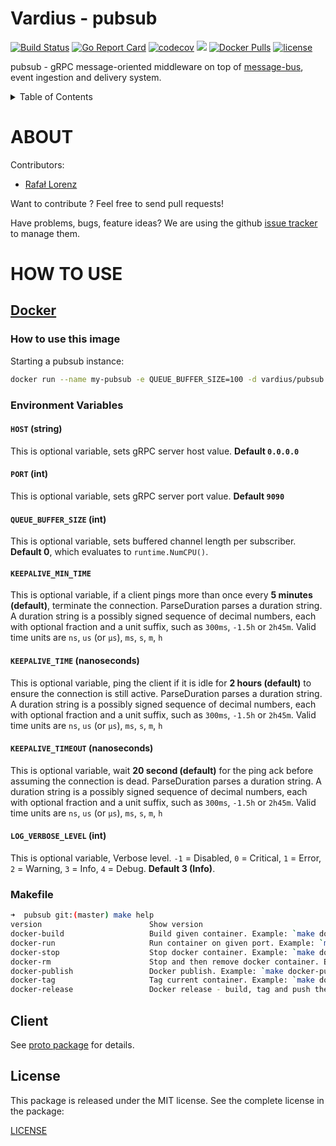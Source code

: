 # Vardius - pubsub

[![Build Status](https://travis-ci.org/vardius/pubsub.svg?branch=master)](https://travis-ci.org/vardius/pubsub)
[![Go Report Card](https://goreportcard.com/badge/github.com/vardius/pubsub)](https://goreportcard.com/report/github.com/vardius/pubsub)
[![codecov](https://codecov.io/gh/vardius/pubsub/branch/master/graph/badge.svg)](https://codecov.io/gh/vardius/pubsub)
[![](https://godoc.org/github.com/vardius/pubsub?status.svg)](http://godoc.org/github.com/vardius/pubsub)
[![Docker Pulls](https://img.shields.io/docker/pulls/vardius/pubsub.svg)](https://hub.docker.com/r/vardius/pubsub/)
[![license](https://img.shields.io/github/license/mashape/apistatus.svg)](https://github.com/vardius/pubsub/blob/master/LICENSE.md)

pubsub - gRPC message-oriented middleware on top of [message-bus](https://github.com/vardius/message-bus), event ingestion and delivery system.

<details>
  <summary>Table of Contents</summary>

<!-- toc -->
- [About](#about)
- [How to use](#how-to-use)
  - [Docker](#docker)
    - [How to use this image](#how-to-use-this-image)
    - [Environment Variables](#environment-variables)
    - [Makefile](#makefile)
  - [Client](https://github.com/vardius/pubsub/tree/master/proto#client)
    - [Use in your Go project](https://github.com/vardius/pubsub/tree/master/proto#use-in-your-go-project)
      - [Publish](https://github.com/vardius/pubsub/tree/master/proto#publish)
      - [Subscribe](https://github.com/vardius/pubsub/tree/master/proto#subscribe)
  - [Protocol Buffers](https://github.com/vardius/pubsub/tree/master/proto#protocol-buffers)
  - [Generating client and server code](https://github.com/vardius/pubsub/tree/master/proto#generating-client-and-server-code)
<!-- tocstop -->
</details>

# ABOUT

Contributors:

- [Rafał Lorenz](http://rafallorenz.com)

Want to contribute ? Feel free to send pull requests!

Have problems, bugs, feature ideas?
We are using the github [issue tracker](https://github.com/vardius/pubsub/issues) to manage them.

# HOW TO USE

## [Docker](https://hub.docker.com/r/vardius/pubsub)

### How to use this image

Starting a pubsub instance:

```bash
docker run --name my-pubsub -e QUEUE_BUFFER_SIZE=100 -d vardius/pubsub:tag
```

### Environment Variables

#### `HOST` (string)

This is optional variable, sets gRPC server host value. **Default `0.0.0.0`**

#### `PORT` (int)

This is optional variable, sets gRPC server port value. **Default `9090`**

#### `QUEUE_BUFFER_SIZE` (int)

This is optional variable, sets buffered channel length per subscriber. **Default 0**, which evaluates to `runtime.NumCPU()`.

#### `KEEPALIVE_MIN_TIME`

This is optional variable, if a client pings more than once every **5 minutes (default)**, terminate the connection.
ParseDuration parses a duration string. A duration string is a possibly signed sequence of decimal numbers, each with optional fraction and a unit suffix, such as `300ms`, `-1.5h` or `2h45m`. Valid time units are `ns`, `us` (or `µs`), `ms`, `s`, `m`, `h`

#### `KEEPALIVE_TIME` (nanoseconds)

This is optional variable, ping the client if it is idle for **2 hours (default)** to ensure the connection is still active.
ParseDuration parses a duration string. A duration string is a possibly signed sequence of decimal numbers, each with optional fraction and a unit suffix, such as `300ms`, `-1.5h` or `2h45m`. Valid time units are `ns`, `us` (or `µs`), `ms`, `s`, `m`, `h`

#### `KEEPALIVE_TIMEOUT` (nanoseconds)

This is optional variable, wait **20 second (default)** for the ping ack before assuming the connection is dead.
ParseDuration parses a duration string. A duration string is a possibly signed sequence of decimal numbers, each with optional fraction and a unit suffix, such as `300ms`, `-1.5h` or `2h45m`. Valid time units are `ns`, `us` (or `µs`), `ms`, `s`, `m`, `h`

#### `LOG_VERBOSE_LEVEL` (int)

This is optional variable, Verbose level. `-1` = Disabled, `0` = Critical, `1` = Error, `2` = Warning, `3` = Info, `4` = Debug. **Default 3 (Info)**.

### Makefile

```sh
➜  pubsub git:(master) make help
version                        Show version
docker-build                   Build given container. Example: `make docker-build`
docker-run                     Run container on given port. Example: `make docker-run PORT=9090`
docker-stop                    Stop docker container. Example: `make docker-stop`
docker-rm                      Stop and then remove docker container. Example: `make docker-rm`
docker-publish                 Docker publish. Example: `make docker-publish REGISTRY=https://your-registry.com`
docker-tag                     Tag current container. Example: `make docker-tag REGISTRY=https://your-registry.com`
docker-release                 Docker release - build, tag and push the container. Example: `make docker-release REGISTRY=https://your-registry.com`
```

## Client

See [proto package](https://github.com/vardius/pubsub/blob/master/proto) for details.

## License

This package is released under the MIT license. See the complete license in the package:

[LICENSE](LICENSE.md)
